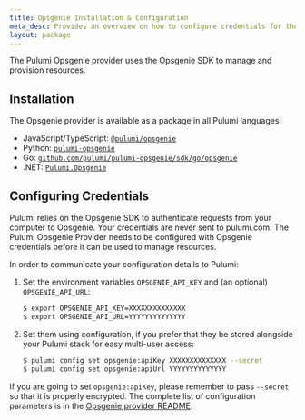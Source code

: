 ```yaml
---
title: Opsgenie Installation & Configuration
meta_desc: Provides an overview on how to configure credentials for the Pulumi Opsgenie Provider.
layout: package
---
```


The Pulumi Opsgenie provider uses the Opsgenie SDK to manage and provision resources.

## Installation

The Opsgenie provider is available as a package in all Pulumi languages:

* JavaScript/TypeScript: [`@pulumi/opsgenie`](https://www.npmjs.com/package/@pulumi/opsgenie)
* Python: [`pulumi-opsgenie`](https://pypi.org/project/pulumi-opsgenie/)
* Go: [`github.com/pulumi/pulumi-opsgenie/sdk/go/opsgenie`](https://github.com/pulumi/pulumi-opsgenie)
* .NET: [`Pulumi.Opsgenie`](https://www.nuget.org/packages/Pulumi.Opsgenie)

## Configuring Credentials

Pulumi relies on the Opsgenie SDK to authenticate requests from your computer to Opsgenie. Your credentials are never sent
to pulumi.com.
The Pulumi Opsgenie Provider needs to be configured with Opsgenie credentials
before it can be used to manage resources.

In order to communicate your configuration details to Pulumi:

1. Set the environment variables `OPSGENIE_API_KEY` and (an optional) `OPSGENIE_API_URL`:

    ```bash
    $ export OPSGENIE_API_KEY=XXXXXXXXXXXXXX
    $ export OPSGENIE_API_URL=YYYYYYYYYYYYYY
    ```

1. Set them using configuration, if you prefer that they be stored alongside your Pulumi stack for easy multi-user access:

    ```bash
    $ pulumi config set opsgenie:apiKey XXXXXXXXXXXXXX --secret
    $ pulumi config set opsgenie:apiUrl YYYYYYYYYYYYYY
    ```

If you are going to set `opsgenie:apiKey`, please remember to pass `--secret` so that it is properly encrypted. The complete list of
configuration parameters is in the [Opsgenie provider README](https://github.com/pulumi/pulumi-opsgenie/blob/master/README.md).
